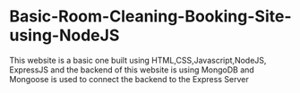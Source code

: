 # Basic-Room-Cleaning-Booking-Site-using-NodeJS
This website is a basic one built using HTML,CSS,Javascript,NodeJS, ExpressJS and the backend of this website is using MongoDB and Mongoose is used to connect the backend to the Express Server
